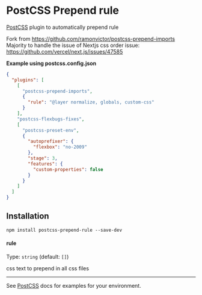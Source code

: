 # PostCSS Prepend rule

[PostCSS] plugin to automatically prepend rule

Fork from https://github.com/ramonvictor/postcss-prepend-imports
Majority to handle the issue of Nextjs css order issue: https://github.com/vercel/next.js/issues/47585

[PostCSS]: https://github.com/postcss/postcss

**Example using postcss.config.json**

```json
{
  "plugins": [
    [
      "postcss-prepend-imports",
      {
        "rule": "@layer normalize, globals, custom-css"
      }
    ],
    "postcss-flexbugs-fixes",
    [
      "postcss-preset-env",
      {
        "autoprefixer": {
          "flexbox": "no-2009"
        },
        "stage": 3,
        "features": {
          "custom-properties": false
        }
      }
    ]
  ]
}
```

## Installation

```
npm install postcss-prepend-rule --save-dev
```

#### rule

Type: `string` (default: `[]`)

css text to prepend in all css files

------------------------------------
See [PostCSS] docs for examples for your environment.
